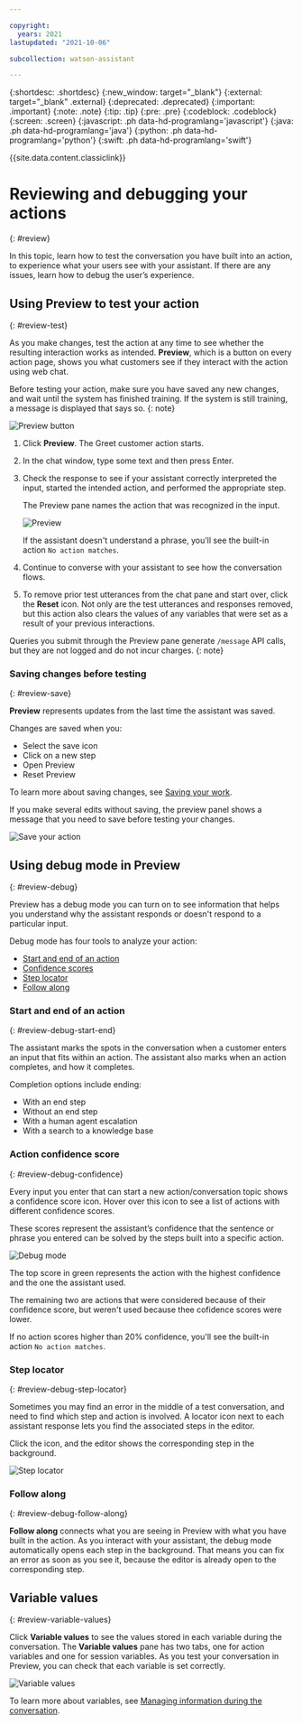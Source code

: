 ```yaml
---

copyright:
  years: 2021
lastupdated: "2021-10-06"

subcollection: watson-assistant

---
```


{:shortdesc: .shortdesc}
{:new_window: target="_blank"}
{:external: target="_blank" .external}
{:deprecated: .deprecated}
{:important: .important}
{:note: .note}
{:tip: .tip}
{:pre: .pre}
{:codeblock: .codeblock}
{:screen: .screen}
{:javascript: .ph data-hd-programlang='javascript'}
{:java: .ph data-hd-programlang='java'}
{:python: .ph data-hd-programlang='python'}
{:swift: .ph data-hd-programlang='swift'}

{{site.data.content.classiclink}}

# Reviewing and debugging your actions
{: #review}

In this topic, learn how to test the conversation you have built into an action, to experience what your users see with your assistant. If there are any issues, learn how to debug the user’s experience.

## Using Preview to test your action
{: #review-test}

As you make changes, test the action at any time to see whether the resulting interaction works as intended. **Preview**, which is a button on every action page, shows you what customers see if they interact with the action using web chat.

Before testing your action, make sure you have saved any new changes, and wait until the system has finished training. If the system is still training, a message is displayed that says so.
{: note}

![Preview button](images/review-preview-button.png)

1.  Click **Preview**. The Greet customer action starts.

1.  In the chat window, type some text and then press Enter.

1.  Check the response to see if your assistant correctly interpreted the input, started the intended action, and performed the appropriate step.

    The Preview pane names the action that was recognized in the input. 

    ![Preview](images/review-preview.png)
    
    If the assistant doesn't understand a phrase, you'll see the built-in action `No action matches`.

1.  Continue to converse with your assistant to see how the conversation flows.

1.  To remove prior test utterances from the chat pane and start over, click the **Reset** icon. Not only are the test utterances and responses removed, but this action also clears the values of any variables that were set as a result of your previous interactions.

Queries you submit through the Preview pane generate `/message` API calls, but they are not logged and do not incur charges.
{: note}

### Saving changes before testing
{: #review-save}

**Preview** represents updates from the last time the assistant was saved. 

Changes are saved when you:
-   Select the save icon
-   Click on a new step
-   Open Preview
-   Reset Preview

To learn more about saving changes, see [Saving your work](/docs/watson-assistant?topic=watson-assistant-save-work).

If you make several edits without saving, the preview panel shows a message that you need to save before testing your changes. 

![Save your action](images/review-preview-save.png)

## Using debug mode in Preview
{: #review-debug}

Preview has a debug mode you can turn on to see information that helps you understand why the assistant responds or doesn't respond to a particular input.

Debug mode has four tools to analyze your action:

-   [Start and end of an action](#review-debug-start-end)
-   [Confidence scores](#review-debug-confidence)
-   [Step locator](#review-debug-step-locator)
-   [Follow along](#review-debug-follow-along)

### Start and end of an action
{: #review-debug-start-end}

The assistant marks the spots in the conversation when a customer enters an input that fits within an action. The assistant also marks when an action completes, and how it completes. 

Completion options include ending:
-   With an end step
-   Without an end step
-   With a human agent escalation
-   With a search to a knowledge base

### Action confidence score
{: #review-debug-confidence}

Every input you enter that can start a new action/conversation topic shows a confidence score icon. Hover over this icon to see a list of actions with different confidence scores.

These scores represent the assistant’s confidence that the sentence or phrase you entered can be solved by the steps built into a specific action.

![Debug mode](images/rn-debug-confidence.png)

The top score in green represents the action with the highest confidence and the one the assistant used.

The remaining two are actions that were considered because of their confidence score, but weren't used because thee cofidence scores were lower.

If no action scores higher than 20% confidence, you'll see the built-in action `No action matches`.

### Step locator
{: #review-debug-step-locator}

Sometimes you may find an error in the middle of a test conversation, and need to find which step and action is involved. A locator icon next to each assistant response lets you find the associated steps in the editor.

Click the icon, and the editor shows the corresponding step in the background.

![Step locator](images/review-step-locator.png)

### Follow along
{: #review-debug-follow-along}

**Follow along** connects what you are seeing in Preview with what you have built in the action. As you interact with your assistant, the debug mode automatically opens each step in the background. That means you can fix an error as soon as you see it, because the editor is already open to the corresponding step.

## Variable values
{: #review-variable-values}

Click **Variable values** to see the values stored in each variable during the conversation. The **Variable values** pane has two tabs, one for action variables and one for session variables. As you test your conversation in Preview, you can check that each variable is set correctly.

![Variable values](images/rn-variable-values.png)

To learn more about variables, see [Managing information during the conversation](/docs/watson-assistant?topic=watson-assistant-manage-info).

